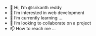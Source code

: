 - 👋 Hi, I’m @srikanth reddy
- 👀 I’m interested in web development
- 🌱 I’m currently learning ...
- 💞️ I’m looking to collaborate on a project
- 📫 How to reach me ...

<!---
srikanthreddy8040/srikanthreddy8040 is a ✨ special ✨ repository because its `README.md` (this file) appears on your GitHub profile.
You can click the Preview link to take a look at your changes.
--->

